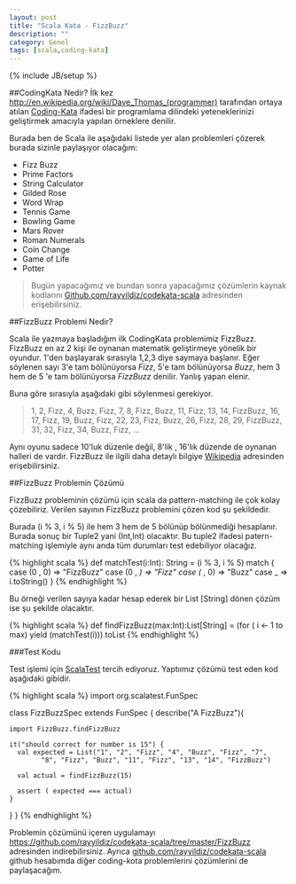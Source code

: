 ```yaml
---
layout: post
title: "Scala Kata - FizzBuzz"
description: ""
category: Genel
tags: [scala,coding-kata]
---
```

{% include JB/setup %}
	
##CodingKata Nedir?
İlk kez <http://en.wikipedia.org/wiki/Dave_Thomas_(programmer)> tarafından ortaya atılan [Coding-Kata](http://en.wikipedia.org/wiki/Kata_programming) ifadesi bir programlama dilindeki yeteneklerinizi geliştirmek amacıyla yapılan örneklere denilir. 

Burada ben de Scala ile aşağıdaki listede yer alan problemleri çözerek burada sizinle paylaşıyor olacağım:
* Fizz Buzz
* Prime Factors
* String Calculator
* Gilded Rose
* Word Wrap
* Tennis Game
* Bowling Game
* Mars Rover
* Roman Numerals
* Coin Change
* Game of Life
* Potter

>Bugün yapacağımız ve bundan sonra yapacağımız çözümlerin kaynak kodlarını [Github.com/rayyildiz/codekata-scala](https://github.com/rayyildiz/codekata-scala) adresinden erişebilirsiniz.

##FizzBuzz Problemi Nedir?

Scala ile yazmaya başladığım ilk CodingKata problemimiz FizzBuzz. FizzBuzz en az 2 kişi ile oynanan matematik geliştirmeye yönelik bir oyundur. 1'den başlayarak sırasıyla 1,2,3 diye saymaya başlanır. Eğer söylenen sayı 3'e tam bölünüyorsa *Fizz*, 5'e tam bölünüyorsa *Buzz*, hem 3 hem de 5 'e tam bölünüyorsa *FizzBuzz* denilir. Yanlış yapan elenir.

Buna göre sırasıyla aşağıdaki gibi söylenmesi gerekiyor.

>1, 2, Fizz, 4, Buzz, Fizz, 7, 8, Fizz, Buzz, 11, Fizz, 13, 14, FizzBuzz, 16, 17, Fizz, 19, Buzz, Fizz, 22, 23, Fizz, Buzz, 26, Fizz, 28, 29, FizzBuzz, 31, 32, Fizz, 34, Buzz, Fizz, ...


Aynı oyunu sadece 10'luk düzenle değil, 8'lik , 16'lık düzende de oynanan halleri de vardır. FizzBuzz ile ilgili daha detaylı bilgiye [Wikipedia](http://en.wikipedia.org/wiki/Fizz_buzz) adresinden erişebilirsiniz. 

##FizzBuzz Problemin Çözümü

FizzBuzz probleminin çözümü için scala da pattern-matching ile çok kolay çözebiliriz. Verilen sayının FizzBuzz problemini çözen kod şu şekildedir.

Burada (i % 3, i % 5) ile hem 3 hem de 5 bölünüp bölünmediği hesaplanır. Burada sonuç bir Tuple2 yani (Int,Int) olacaktır. Bu tuple2 ifadesi patern-matching işlemiyle aynı anda tüm durumları test edebiliyor olacağız.

{% highlight scala %}
def matchTest(i:Int): String = (i % 3, i % 5) match {
    case (0 , 0) => "FizzBuzz"
    case (0 , _) => "Fizz"
    case (_ , 0) => "Buzz"
    case  _      => i.toString()
  }
{% endhighlight %}

Bu örneği verilen sayıya kadar hesap ederek bir List [String] dönen çözüm ise şu şekilde olacaktır. 

{% highlight scala %}
def findFizzBuzz(max:Int):List[String] = 
	(for ( i <- 1 to max) yield (matchTest(i))).toList
{% endhighlight %}

###Test Kodu

Test işlemi için [ScalaTest](http://www.scalatest.org/) tercih ediyoruz. Yaptıımız çözümü test eden kod aşağıdaki gibidir.

{% highlight scala %}
import org.scalatest.FunSpec

class FizzBuzzSpec extends FunSpec {
  describe("A FizzBuzz"){

    import FizzBuzz.findFizzBuzz

    it("should correct for number is 15") {
      val expected = List("1", "2", "Fizz", "4", "Buzz", "Fizz", "7", 
	  		"8", "Fizz", "Buzz", "11", "Fizz", "13", "14", "FizzBuzz")
			
      val actual = findFizzBuzz(15)

      assert ( expected === actual)
    }
  }
}
{% endhighlight %}

Problemin çözümünü içeren uygulamayı  <https://github.com/rayyildiz/codekata-scala/tree/master/FizzBuzz> adresinden indirebilirsiniz. Ayrıca [github.com/rayyildiz/codekata-scala](https://github.com/rayyildiz/codekata-scala) github hesabımda diğer coding-kota problemlerini çözümlerini de paylaşacağım.